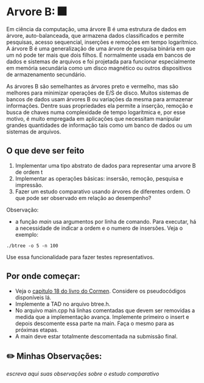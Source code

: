 # Arvore B: :fireworks:

Em ciência da computação, uma árvore B é uma estrutura de dados em árvore, auto-balanceada, que armazena dados classificados e permite pesquisas, acesso sequencial, inserções e remoções em tempo logarítmico. A árvore B é uma generalização de uma árvore de pesquisa binária em que um nó pode ter mais que dois filhos. É normalmente usada em bancos de dados e sistemas de arquivos e foi projetada para funcionar especialmente em memória secundária como um disco magnético ou outros dispositivos de armazenamento secundário. 

As árvores B são semelhantes as árvores preto e vermelho, mas são melhores para minimizar operações de E/S de disco. Muitos sistemas de bancos de dados usam árvores B ou variações da mesma para armazenar informações. Dentre suas propriedades ela permite a inserção, remoção e busca de chaves numa complexidade de tempo logarítmica e, por esse motivo, é muito empregada em aplicações que necessitam manipular grandes quantidades de informação tais como um banco de dados ou um sistemas de arquivos.

## O que deve ser feito

1. Implementar uma tipo abstrato de dados para representar uma arvore B de ordem t
2. Implementar as operações básicas: insersão, remoção, pesquisa e impressão.
3. Fazer um estudo comparativo usando árvores de diferentes ordem. O que pode ser observado em relação ao desempenho?

Observação:
- a função *main* usa argumentos por linha de comando. Para executar, há
a necessidade de indicar a ordem e o numero de insersões.  Veja o exemplo:

```
./btree -o 5 -n 100
```
Use essa funcionalidade para fazer testes representativos.

## Por onde começar:

- Veja o [capitulo 18 do livro do Cormen](docs/cap18-btree.pdf). Considere os pseudocódigos disponíveis lá. 
- Implemente a TAD no arquivo btree.h. 
- No arquivo main.cpp há linhas comentadas que devem ser removidas a medida que a implementação avança. Implemente primeiro o insert e depois descomente essa parte na main. Faça o mesmo para as próximas etapas.
- A main deve estar totalmente descomentada na submissão final.


## :pencil2: Minhas Observações:
 *escreva aqui suas observações sobre o estudo comparativo*
 




